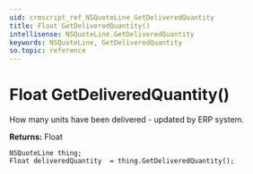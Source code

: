 ```yaml
---
uid: crmscript_ref_NSQuoteLine_GetDeliveredQuantity
title: Float GetDeliveredQuantity()
intellisense: NSQuoteLine.GetDeliveredQuantity
keywords: NSQuoteLine, GetDeliveredQuantity
so.topic: reference
---
```


# Float GetDeliveredQuantity()

How many units have been delivered - updated by ERP system.

**Returns:** Float

```crmscript
NSQuoteLine thing;
Float deliveredQuantity  = thing.GetDeliveredQuantity();
```

